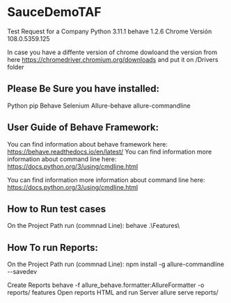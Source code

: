 # SauceDemoTAF
Test Request for a Company
Python 3.11.1
behave 1.2.6
Chrome Versión 108.0.5359.125

In case you have a diffente version of chrome dowloand  the version  from here https://chromedriver.chromium.org/downloads
and put it on /Drivers folder

## Please Be Sure you have installed: 
Python
pip
Behave
Selenium
Allure-behave
allure-commandline

## User Guide of Behave Framework:

You can find information about behave framework here: https://behave.readthedocs.io/en/latest/ You can find information more information about command line here: https://docs.python.org/3/using/cmdline.html

You can find information more information about command line here: https://docs.python.org/3/using/cmdline.html

## How to Run test cases

On the Project Path run (commnad Line):
behave .\Features\


## How To run Reports:
On the Project Path run (commnad Line):
npm install -g allure-commandline --savedev     

Create Reports
behave -f allure_behave.formatter:AllureFormatter -o reports/ features
Open reports HTML and run Server
allure serve reports/
